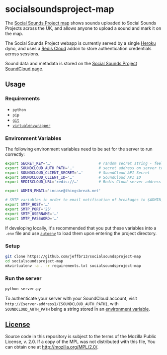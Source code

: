 socialsoundsproject-map
=======================

The [Social Sounds Project map][] shows sounds uploaded to Social Sounds Projects across the UK,
and allows anyone to upload a sound and mark it on the map.


The Social Sounds Project webapp is currently served by a single [Heroku](http://heroku.com) dyno,
and uses a [Redis Cloud](http://redislabs.com/redis-cloud) addon to store authentication credentials
across sessions.

Sound data and metadata is stored on
the [Social Sounds Project SoundCloud page](https://soundcloud.com/socialsoundsproject/).


## Usage

### Requirements

- `python`
- `pip`
- [`git`](http://www.git-scm.com/)
- [`virtualenvwrapper`](http://virtualenvwrapper.readthedocs.org/en/latest/)

### Environment Variables

The following environment variables need to be set for the server to run correctly:

```sh
export SECRET_KEY='…'                     # random secret string - feel free to mash the keyboard for this
export SOUNDCLOUD_AUTH_PATH='…'           # secret address on server to authenticate your SoundCloud account
export SOUNDCLOUD_CLIENT_SECRET='…'       # SoundCloud API Secret
export SOUNDCLOUD_CLIENT_ID='…'           # SoundCloud API ID
export REDISCLOUD_URL='redis://…'         # Redis Cloud server address

export ADMIN_EMAIL='incase@thingsbreak.net'

# SMTP variables in order to email notification of breakages to $ADMIN_EMAIL
export SMTP_HOST='…'
export SMTP_PORT='25'
export SMTP_USERNAME='…'
export SMTP_PASSWORD='…'
```

If developing locally, it's recommended that you put these variables into a `.env` file and
use [`autoenv`](https://github.com/kennethreitz/autoenv) to load them upon entering the project directory.


### Setup

```sh
git clone https://github.com/jeffbr13/socialsoundsproject-map
cd socialsoundsproject-map
mkvirtualenv -a . -r requirements.txt socialsoundsproject-map
```

### Run the server

```sh
python server.py
```

To authenticate your server with your SoundCloud account, visit `http://{server-address}/{SOUNDCLOUD_AUTH_PATH}`,
with `SOUNDCLOUD_AUTH_PATH` being a string stored in an [environment variable](#environment-variables).



## [License](https://www.mozilla.org/MPL/2.0/)

Source code in this repository is subject to the terms of the Mozilla Public
License, v. 2.0. If a copy of the MPL was not distributed with this
file, You can obtain one at <http://mozilla.org/MPL/2.0/>.



[Social Sounds Project map]: http://socialsoundsproject.com
